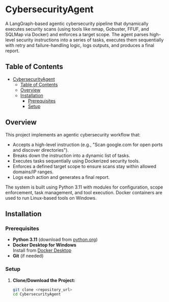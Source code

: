 # CybersecurityAgent

A LangGraph-based agentic cybersecurity pipeline that dynamically executes security scans (using tools like nmap, Gobuster, FFUF, and SQLMap via Docker) and enforces a target scope. The agent parses high-level security instructions into a series of tasks, executes them sequentially with retry and failure-handling logic, logs outputs, and produces a final report.

## Table of Contents
- [CybersecurityAgent](#cybersecurityagent)
  - [Table of Contents](#table-of-contents)
  - [Overview](#overview)
  - [Installation](#installation)
    - [Prerequisites](#prerequisites)
    - [Setup](#setup)

## Overview

This project implements an agentic cybersecurity workflow that:
- Accepts a high-level instruction (e.g., "Scan google.com for open ports and discover directories").
- Breaks down the instruction into a dynamic list of tasks.
- Executes tasks sequentially using Dockerized security tools.
- Enforces a defined target scope to ensure scans stay within allowed domains/IP ranges.
- Logs each action and generates a final report.

The system is built using Python 3.11 with modules for configuration, scope enforcement, task management, and tool execution. Docker containers are used to run Linux-based tools on Windows.

## Installation

### Prerequisites
- **Python 3.11** (download from [python.org](https://www.python.org/downloads/))
- **Docker Desktop for Windows**  
  Install from [Docker Desktop](https://www.docker.com/products/docker-desktop)
- **Git** (if needed)

### Setup

1. **Clone/Download the Project:**
   ```bash
   git clone <repository_url>
   cd CybersecurityAgent
